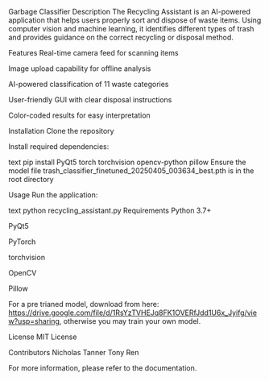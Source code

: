 Garbage Classifier
Description
The Recycling Assistant is an AI-powered application that helps users properly sort and dispose of waste items. Using computer vision and machine learning, it identifies different types of trash and provides guidance on the correct recycling or disposal method.

Features
Real-time camera feed for scanning items

Image upload capability for offline analysis

AI-powered classification of 11 waste categories

User-friendly GUI with clear disposal instructions

Color-coded results for easy interpretation

Installation
Clone the repository

Install required dependencies:

text
pip install PyQt5 torch torchvision opencv-python pillow
Ensure the model file trash_classifier_finetuned_20250405_003634_best.pth is in the root directory

Usage
Run the application:

text
python recycling_assistant.py
Requirements
Python 3.7+

PyQt5

PyTorch

torchvision

OpenCV

Pillow

For a pre trianed model, download from here: https://drive.google.com/file/d/1RsYzTVHEJq8FK1OVERfJdd1U6x_Jyifg/view?usp=sharing, otherwise you may train your own model.

License
MIT License

Contributors
Nicholas Tanner
Tony Ren

For more information, please refer to the documentation.
